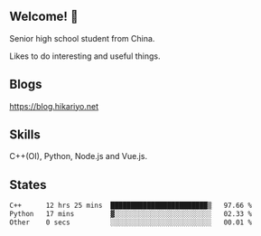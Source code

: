 ## Welcome! 👋

Senior high school student from China.

Likes to do interesting and useful things.

## Blogs

https://blog.hikariyo.net

## Skills

C++(OI), Python, Node.js and Vue.js.

## States

<!--START_SECTION:waka-->

```txt
C++      12 hrs 25 mins  ████████████████████████▒   97.66 %
Python   17 mins         ▓░░░░░░░░░░░░░░░░░░░░░░░░   02.33 %
Other    0 secs          ░░░░░░░░░░░░░░░░░░░░░░░░░   00.01 %
```

<!--END_SECTION:waka-->

